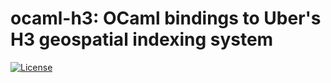 # ocaml-h3: OCaml bindings to Uber's H3 geospatial indexing system
[![License](https://img.shields.io/badge/License-Apache%202.0-blue.svg)](LICENSE)
